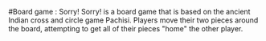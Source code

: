 #Board game : Sorry!
Sorry! is a board game that is based on the ancient Indian cross and circle game Pachisi. Players move their two pieces around the board, attempting to get all of their pieces "home" the other player.



